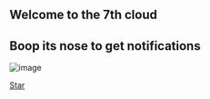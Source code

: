 ## Welcome to the 7th cloud

## Boop its nose to get notifications

![image](https://user-images.githubusercontent.com/28965449/139119260-76efca08-bf5a-4eaf-afcf-039ac1b967a4.png)
<!-- Place this tag where you want the button to render. -->
<a class="github-button" href="https://github.com/PinkBroccoli/PinkBroccoli.github.io" data-color-scheme="no-preference: light; light: light; dark: dark;" data-icon="octicon-star" aria-label="Star PinkBroccoli/PinkBroccoli.github.io on GitHub">Star</a>
